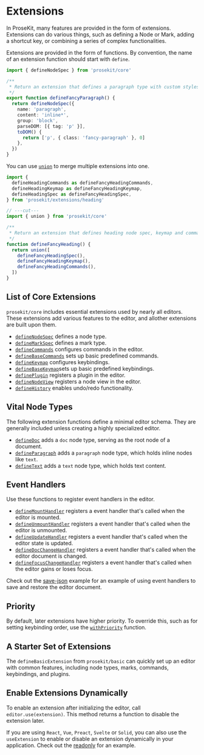 # Extensions

In ProseKit, many features are provided in the form of extensions. Extensions can do various things, such as defining a Node or Mark, adding a shortcut key, or combining a series of complex functionalities.

Extensions are provided in the form of functions. By convention, the name of an extension function should start with `define`.

```ts twoslash
import { defineNodeSpec } from 'prosekit/core'

/**
 * Return an extension that defines a paragraph type with custom styles.
 */
export function defineFancyParagraph() {
  return defineNodeSpec({
    name: 'paragraph',
    content: 'inline*',
    group: 'block',
    parseDOM: [{ tag: 'p' }],
    toDOM() {
      return ['p', { class: 'fancy-paragraph' }, 0]
    },
  })
}
```

You can use [`union`] to merge multiple extensions into one.

```ts twoslash
import {
  defineHeadingCommands as defineFancyHeadingCommands,
  defineHeadingKeymap as defineFancyHeadingKeymap,
  defineHeadingSpec as defineFancyHeadingSpec,
} from 'prosekit/extensions/heading'

// ---cut---
import { union } from 'prosekit/core'

/**
 * Return an extension that defines heading node spec, keymap and commands.
 */
function defineFancyHeading() {
  return union([
    defineFancyHeadingSpec(),
    defineFancyHeadingKeymap(),
    defineFancyHeadingCommands(),
  ])
}
```

## List of Core Extensions

`prosekit/core` includes essential extensions used by nearly all editors. These
extensions add various features to the editor, and allother extensions are built
upon them.

- [`defineNodeSpec`] defines a node type.
- [`defineMarkSpec`] defines a mark type.
- [`defineCommands`] configures commands in the editor.
- [`defineBaseCommands`] sets up basic predefined commands.
- [`defineKeymap`] configures keybindings.
- [`defineBaseKeymap`]sets up basic predefined keybindings.
- [`definePlugin`] registers a plugin in the editor.
- [`defineNodeView`] registers a node view in the editor.
- [`defineHistory`] enables undo/redo functionality.

## Vital Node Types

The following extension functions define a minimal editor schema. They are
generally included unless creating a highly specialized editor.

- [`defineDoc`] adds a `doc` node type, serving as the root node of a document.
- [`defineParagraph`] adds a `paragraph` node type, which holds inline nodes like `text`.
- [`defineText`] adds a `text` node type, which holds text content.

## Event Handlers

Use these functions to register event handlers in the editor.

- [`defineMountHandler`] registers a event handler that's called when the editor is mounted.
- [`defineUnmountHandler`] registers a event handler that's called when the editor is unmounted.
- [`defineUpdateHandler`] registers a event handler that's called when the editor state is updated.
- [`defineDocChangeHandler`] registers a event handler that's called when the editor document is changed.
- [`defineFocusChangeHandler`] registers a event handler that's called when the editor gains or loses focus.

Check out the [save-json] example for an example of using event handlers to save and restore the editor document.

## Priority

By default, later extensions have higher priority. To override this, such as for setting keybinding order, use the [`withPriority`] function.

## A Starter Set of Extensions

The `defineBasicExtension` from `prosekit/basic` can quickly set up an editor with common features, including node types, marks, commands, keybindings, and plugins.

## Enable Extensions Dynamically

To enable an extension after initializing the editor, call `editor.use(extension)`. This method returns a function to disable the extension later.

If you are using `React`, `Vue`, `Preact`, `Svelte` or `Solid`, you can also use the `useExtension` to enable or disable an extension dynamically in your application. Check out the [readonly](/extensions/readonly) for an example.

<!-- Link references -->

[plugin]: https://prosemirror.net/docs/ref#state.Plugin_System
[node view]: https://prosemirror.net/docs/ref#view.NodeView
[input rule]: https://prosemirror.net/docs/ref#inputrules
[save-json]: /examples/save-json
[`defineNodeSpec`]: /references/core#define-node-spec
[`defineMarkSpec`]: /references/core#define-mark-spec
[`defineCommands`]: /references/core#define-commands
[`defineBaseCommands`]: /references/core#define-base-commands
[`defineKeymap`]: /references/core#define-keymap
[`defineBaseKeymap`]: /references/core#define-base-keymap
[`definePlugin`]: /references/core#define-plugin
[`defineNodeView`]: /references/core#define-node-view
[`defineInputRule`]: /references/core#define-input-rule
[`defineHistory`]: /references/core#define-history
[`defineDoc`]: /references/core#define-doc
[`defineText`]: /references/core#define-text
[`defineParagraph`]: /references/core#define-paragraph
[`defineMountHandler`]: /references/core#define-mount-handler
[`defineUnmountHandler`]: /references/core#define-unmount-handler
[`defineUpdateHandler`]: /references/core#define-update-handler
[`defineDocChangeHandler`]: /references/core#define-doc-change-handler
[`defineFocusChangeHandler`]: /references/core#define-focus-change-handler
[`withPriority`]: /references/core#with-priority
[`union`]: /references/core#union
